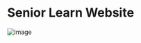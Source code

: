 # Senior Learn Website


![image](https://github.com/user-attachments/assets/cf09ffd8-b512-4b7e-b58c-afc4c6b486f5)
